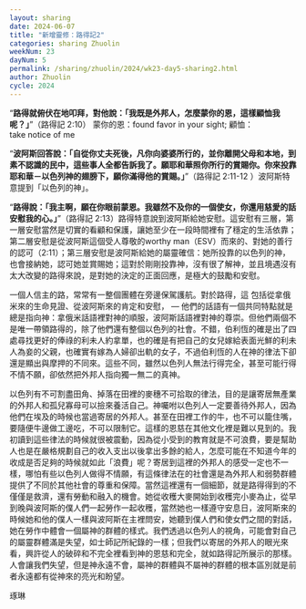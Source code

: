 ```yaml
---
layout: sharing
date: 2024-06-07
title: "新增靈修：路得記2"
categories: sharing Zhuolin
weekNum: 23
dayNum: 5
permalink: /sharing/zhuolin/2024/wk23-day5-sharing2.html
author: Zhuolin
cycle: 2024
---  
```


“**路得就俯伏在地叩拜，對他說：「我既是外邦人，怎麼蒙你的恩，這樣顧恤我呢？」**”（‭‭路得記‬ ‭2:10）‬ ‭蒙你的恩：found favor in your sight; 顧恤：take notice of me

“**波阿斯回答說：「自從你丈夫死後，凡你向婆婆所行的，並你離開父母和本地，到素不認識的民中，這些事人全都告訴我了。願耶和華照你所行的賞賜你。你來投靠耶和華－以色列神的翅膀下，願你滿得他的賞賜。」**”（‭‭路得記‬ ‭2:11-12‬ ）波阿斯特意提到「以色列的神」。

“**路得說：「我主啊，願在你眼前蒙恩。我雖然不及你的一個使女，你還用慈愛的話安慰我的心。」**”（路得記‬ ‭2:13）路得特意說到波阿斯給她安慰。這安慰有三層，第一層安慰當然是切實的看顧和保護，讓她至少在一段時間裡有了穩定的生活依靠；第二層安慰是從波阿斯這個受人尊敬的worthy man（ESV）而來的、對她的善行的認可（2:11）；第三層安慰是波阿斯給她的屬靈確信：她所投靠的以色列的神，也會接納她，認可她並賞賜她；這對於剛剛投靠神，沒有很了解神，並且境遇沒有太大改變的路得來說，是對她的決定的正面回應，是極大的鼓勵和安慰。

一個人信主的路，常常有一整個團體在旁邊保駕護航。對於路得，這 包括從拿俄米來的生命見證、從波阿斯來的肯定和安慰， — 他們的話語有一個共同特點就是總是指向神：拿俄米話語裡對神的順服，波阿斯話語裡對神的尊崇。但他們兩個不是唯一帶領路得的，除了他們還有整個以色列的社會。不錯，伯利恆的確是出了四處尋找更好的俸祿的利未人約拿單，也的確是有把自己的女兒嫁給表面光鮮的利未人為妾的父親，也確實有嫁為人婦卻出軌的女子，不過伯利恆的人在神的律法下卻還是顯出與摩押的不同來。這些不同，雖然以色列人無法行得完全，甚至可能行得不情不願，卻依然把外邦人指向獨一無二的真神。

以色列有不可割盡田角、掉落在田裡的麥穗不可拾取的律法，目的是讓寄居無產業的外邦人和孤兒寡母可以撿來養活自己。神囑咐以色列人一定要善待外邦人，因為他們在埃及的時候也當過寄居的外邦人。甚至在田裡工作的牛，也不可以籠住嘴，要隨便牛邊做工邊吃，不可以限制它。這樣的恩慈在其他文化裡是難以見到的。我初讀到這些律法的時候就很被震動，因為從小受到的教育就是不可浪費，要是幫助人也是在嚴格規劃自己的收入支出以後拿出多餘的給人，怎麼可能在不知道今年的收成是否足夠的時候就如此「浪費」呢？寄居到這裡的外邦人的感受一定也不一樣，哪怕有些以色列人做得不情願，有這條律法在的社會還是為外邦人和弱勢群體提供了不同於其他社會的尊重和保障。當然這裡還有一個細節，就是路得得到的不僅僅是救濟，還有勞動和融入的機會。她從收穫大麥開始到收穫完小麥為止，從早到晚與波阿斯的僕人們一起勞作一起收穫，當然她也一樣遵守安息日，波阿斯來的時候她和他的僕人一樣與波阿斯在主裡問安，她聽到僕人們和使女們之間的對話，她在勞作中體會一個屬神的群體的樣式。我們透過以色列人的視角，可能會對自己的屬靈群體滿是失望，如士師記所紀錄的一樣；但我們以寄居的外邦人的眼光來看，興許從人的破碎和不完全裡看到神的恩慈和完全，就如路得記所展示的那樣。人會讓我們失望，但是神永遠不會，屬神的群體與不屬神的群體的根本區別就是前者永遠都有從神來的亮光和盼望。

琢琳
